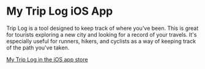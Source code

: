 # My Trip Log iOS App
Trip Log is a tool designed to keep track of where you've been. This is great for tourists exploring a new city and looking for a record of your travels. It's especially useful for runners, hikers, and cyclists as a way of keeping track of the path you've taken.

<a href="https://itunes.apple.com/us/app/my-trip-log/id483070201?mt=8">My Trip Log in the iOS app store</a>
